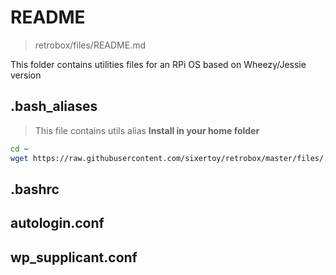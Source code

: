 # README

> retrobox/files/README.md

This folder contains utilities files for an RPi OS based on Wheezy/Jessie version

## .bash_aliases

> This file contains utils alias
> **Install in your home folder**

```bash
cd ~
wget https://raw.githubusercontent.com/sixertoy/retrobox/master/files/.bash_aliases
```

## .bashrc

## autologin.conf

## 

## wp_supplicant.conf
